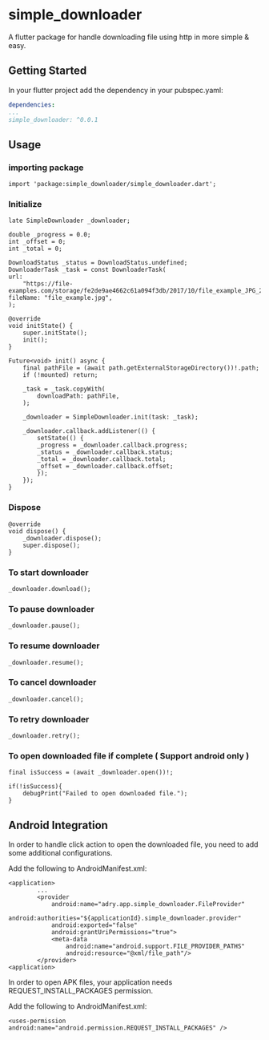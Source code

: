 # simple_downloader

A flutter package for handle downloading file using http in more simple & easy.

## Getting Started

In your flutter project add the dependency in your pubspec.yaml:
```yml
dependencies:
...
simple_downloader: ^0.0.1
```

## Usage

### importing package
```
import 'package:simple_downloader/simple_downloader.dart';
```
### Initialize 
```
late SimpleDownloader _downloader;

double _progress = 0.0;
int _offset = 0;
int _total = 0;

DownloadStatus _status = DownloadStatus.undefined;
DownloaderTask _task = const DownloaderTask(
url:
    "https://file-examples.com/storage/fe2de9ae4662c61a094f3db/2017/10/file_example_JPG_2500kB.jpg",
fileName: "file_example.jpg",
);

@override
void initState() {
    super.initState();
    init();
}

Future<void> init() async {
    final pathFile = (await path.getExternalStorageDirectory())!.path;
    if (!mounted) return;

    _task = _task.copyWith(
        downloadPath: pathFile,
    );

    _downloader = SimpleDownloader.init(task: _task);

    _downloader.callback.addListener(() {
        setState(() {
        _progress = _downloader.callback.progress;
        _status = _downloader.callback.status;
        _total = _downloader.callback.total;
        _offset = _downloader.callback.offset;
        });
    });
}
```

### Dispose
```
@override
void dispose() {
    _downloader.dispose();
    super.dispose();
}
```

### To start downloader
```
_downloader.download();
```

### To pause downloader
```
_downloader.pause();
```

### To resume downloader
```
_downloader.resume();
```

### To cancel downloader
```
_downloader.cancel();
```

### To retry downloader
```
_downloader.retry();
```

### To open downloaded file if complete ( Support android only )
```
final isSuccess = (await _downloader.open())!;

if(!isSuccess){
    debugPrint("Failed to open downloaded file.");
}
```

## Android Integration

In order to handle click action to open the downloaded file, you need to add some additional configurations.

Add the following to AndroidManifest.xml:
```
<application>
        ...
        <provider
            android:name="adry.app.simple_downloader.FileProvider"
            android:authorities="${applicationId}.simple_downloader.provider"
            android:exported="false"
            android:grantUriPermissions="true">
            <meta-data
                android:name="android.support.FILE_PROVIDER_PATHS"
                android:resource="@xml/file_path"/>
        </provider>  
<application>
```

In order to open APK files, your application needs REQUEST_INSTALL_PACKAGES permission.

Add the following to AndroidManifest.xml:
```
<uses-permission android:name="android.permission.REQUEST_INSTALL_PACKAGES" />     
```

